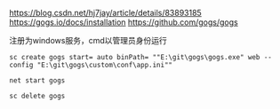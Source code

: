 https://blog.csdn.net/hj7jay/article/details/83893185
https://gogs.io/docs/installation
https://github.com/gogs/gogs

注册为windows服务，cmd以管理员身份运行
```
sc create gogs start= auto binPath= ""E:\git\gogs\gogs.exe" web --config "E:\git\gogs\custom\conf\app.ini""

net start gogs

sc delete gogs
```